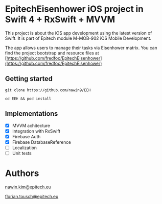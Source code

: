 # EpitechEisenhower iOS project in Swift 4 + RxSwift + MVVM

This project is about the iOS app development using the latest version of Swift. It is part of Epitech module M-MOB-902 iOS Mobile Development.

The app allows users to manage their tasks via Eisenhower matrix. You can find the project bootstrap and resource files at
[https://github.com/fredfoc/EpitechEisenhower](https://github.com/fredfoc/EpitechEisenhower)


## Getting started

`git clone https://github.com/nawin9/EEH`

`cd EEH && pod install`


## Implementations

*   [x] MVVM achitecture
*   [x] Integration with RxSwift
*   [x] Firebase Auth
*   [x] Firebase DatabaseReference
*   [ ] Localization
*   [ ] Unit tests

# Authors

nawin.kim@epitech.eu

florian.tousch@epitech.eu
